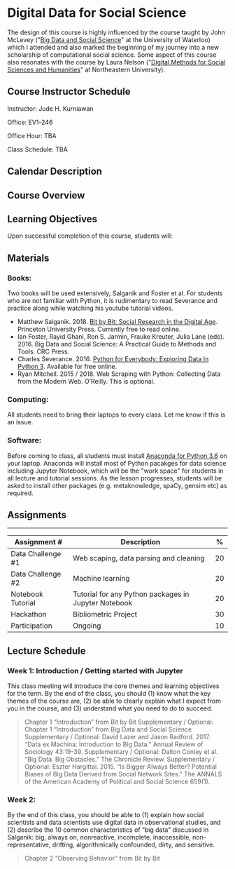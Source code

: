 # Digital Data for Social Science
The design of this course is highly influenced by the course taught by John McLevey ("[Big Data and Social Science](http://www.johnmclevey.com/440/)" at the University of Waterloo) which I attended and also marked the beginning of my journey into a new scholarship of computational social science. Some aspect of this course also resonates with the course by Laura Nelson ("[Digital Methods for Social Sciences and Humanities](http://www.lauraknelson.com/p/teaching.html)" at Northeastern University).

## Course Instructor Schedule
Instructor: Jude H. Kurniawan

Office: EV1-246

Office Hour: TBA

Class Schedule: TBA

## Calendar Description

## Course Overview


## Learning Objectives
Upon successful completion of this course, students will:

## Materials
### Books:
Two books will be used extensively, Salganik and Foster et al. For students who are not familiar with Python, it is rudimentary to read Severance and practice along while watching his youtube tutorial videos.
* Matthew Salganik. 2018. [Bit by Bit: Social Research in the Digital Age](http://www.bitbybitbook.com/en/1st-ed/preface/). Princeton University Press. Currently free to read online.
* Ian Foster, Rayid Ghani, Ron S. Jarmin, Frauke Kreuter, Julia Lane (eds). 2016. Big Data and Social Science: A Practical Guide to Methods and Tools. CRC Press.
* Charles Severance. 2016. [Python for Everybody: Exploring Data In Python 3](https://www.py4e.com/book.php). Available for free online.
* Ryan Mitchell. 2015 / 2018. Web Scraping with Python: Collecting Data from the Modern Web. O’Reilly. This is optional.

### Computing:
All students need to bring their laptops to every class. Let me know if this is an issue.
### Software:
Before coming to class, all students must install [Anaconda for Python 3.6](https://www.anaconda.com/download/) on your laptop. Anaconda will install most of Python pacakges for data science including Jupyter Notebook, which will be the "work space" for students in all lecture and tutorial sessions. As the lesson progresses, students will be asked to install other packages (e.g. metaknowledge, spaCy, gensim etc) as required.

## Assignments
---
|Assignment #|Description|%|
|---|---|---|
|Data Challenge #1|Web scaping, data parsing and cleaning|20|
|Data Challenge #2|Machine learning|20|
|Notebook Tutorial|Tutorial for any Python packages in Jupyter Notebook|20
|Hackathon| Bibliometric Project|30|
|Participation|Ongoing|10|

## Lecture Schedule
### Week 1: Introduction / Getting started with Jupyter
This class meeting will introduce the core themes and learning objectives for the term. By the end of the class, you should (1) know what the key themes of the course are, (2) be able to clearly explain what I expect from you in the course, and (3) understand what you need to do to succeed. 
>Chapter 1 “Introduction” from Bit by Bit
>Supplementary / Optional: Chapter 1 “Introduction” from Big Data and Social Science
>Supplementary / Optional: David Lazer and Jason Radford. 2017. “Data ex Machina: Introduction to Big Data.” Annual Review of Sociology 43:19-39.
>Supplementary / Optional: Dalton Conley et al. “Big Data. Big Obstacles.” The Chronicle Review.
>Supplementary / Optional: Eszter Hargittai. 2015. “Is Bigger Always Better? Potential Biases of Big Data Derived from Social Network Sites.” The ANNALS of the American Academy of Political and Social Science 659(1).
### Week 2:
By the end of this class, you should be able to (1) explain how social scientists and data scientists use digital data in observational studies, and (2) describe the 10 common characteristics of “big data” discussed in Salganik: big, always on, nonreactive, incomplete, inaccessible, non-representative, drifting, algorithmically confounded, dirty, and sensitive.
>Chapter 2 “Observing Behavior” from Bit by Bit
